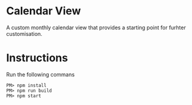 # Calendar View
A custom monthly calendar view that provides a starting point for furhter customisation.

# Instructions
Run the following commans
```
PM> npm install
PM> npm run build
PM> npm start
```
